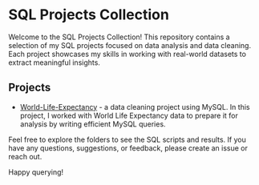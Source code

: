 # SQL Projects Collection

Welcome to the SQL Projects Collection! This repository contains a selection of my SQL projects focused on data analysis and data cleaning. Each project showcases my skills in working with real-world datasets to extract meaningful insights.

## Projects

- [World-Life-Expectancy](World-Life-Expectancy) - a data cleaning project using MySQL. In this project, I worked with World Life Expectancy data to prepare it for analysis by writing efficient MySQL queries.

Feel free to explore the folders to see the SQL scripts and results. If you have any questions, suggestions, or feedback, please create an issue or reach out.

Happy querying!
